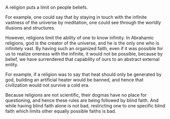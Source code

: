 A religion puts a limit on people beliefs.

For example, one could say that by staying in touch with the infinite vastness of the universe by meditation, one could see through the worldly illusions and structures.

However, religions limit the ability of one to know infinity. In Abrahamic religions, god is the creator of the universe, and he is the only one who is infinitely vast. By having such an organized faith, even if it was possible for us to realize oneness with the infinite, it would not be possible, because by belief, we have surrendered that capability of ours to an abstract external entity.

For example, if a religion was to say that heat should only be generated by god, building an artificial heater would be banned, and hence that civilization would not survive a cold era.

Because religions are not scientific, their dogmas have no place for questioning, and hence these rules are being followed by blind faith. And while having blind faith alone is not bad, restricting one to one specific blind faith which limits other equally possible faiths is bad.